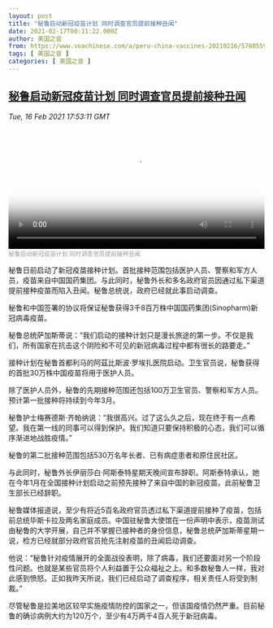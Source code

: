 ```yaml
---
layout: post
title: "秘鲁启动新冠疫苗计划 同时调查官员提前接种丑闻"
date: 2021-02-17T00:11:22.000Z
author: 美国之音
from: https://www.voachinese.com/a/peru-china-vaccines-20210216/5780559.html
tags: [ 美国之音 ]
categories: [ 美国之音 ]
---
```

<!--1613520682000-->
[秘鲁启动新冠疫苗计划 同时调查官员提前接种丑闻](https://www.voachinese.com/a/peru-china-vaccines-20210216/5780559.html)
------

<div>
<div><i>Tue, 16 Feb 2021 17:53:11 GMT</i></div><video poster="https://images.weserv.nl?url=gdb.voanews.com/1a99ae7e-f7dc-4665-9dc9-cde7916c4c05_tv_r1_s_w900.jpg" src="https://av.voanews.com/Videoroot/Pangeavideo/2021/02/1/1a/1a99ae7e-f7dc-4665-9dc9-cde7916c4c05_240p.mp4" style="width:100%" controls></video><div><small style="color: #999;">秘鲁启动新冠疫苗计划 同时调查官员提前接种丑闻</small></div><p>秘鲁日前启动了新冠疫苗接种计划。首批接种范围包括医护人员、警察和军方人员，疫苗来自中国国药集团。与此同时，秘鲁外长和多名政府官员因通过私下渠道提前接种疫苗而陷入丑闻。秘鲁总统说，政府已经就此事启动调查。</p><p>秘鲁和中国签署的协议将保证秘鲁获得3千8百万株中国国药集团(Sinopharm)新冠病毒疫苗。</p><p>秘鲁总统萨加斯蒂说：“我们启动的接种计划只是漫长旅途的第一步。不仅是我们，所有国家在抗击这个阴险和不可见的新冠病毒过程中都有很长的路要走。”</p><p>接种计划在秘鲁首都利马的阿茲比斯波·罗埃扎医院启动。卫生官员说，秘鲁获得的首批30万株中国疫苗将用于医护人员。</p><p>除了医护人员外，秘鲁的先期接种范围还包括100万卫生官员、警察和军方人员。预计第一批接种将持续到今年3月。</p><p>秘鲁护士梅赛德斯·齐帕纳说：“我很高兴。过了这么久之后，现在终于有一点希望。我在第一线的同事可以得到保护。我们知道只要保持积极的心态，我们可以循序渐进地战胜疫情。”</p><p>秘鲁的第二批接种范围包括530万名年长者、已有病症患者和原住民社区。</p><p>与此同时，秘鲁外长伊丽莎白·阿斯泰特星期天晚间宣布辞职。阿斯泰特承认，她在今年1月在全国接种计划启动之前预先接种了来自中国的新冠疫苗。此前秘鲁卫生部长已经辞职。</p><p>秘鲁媒体报道说，至少有将近5百名政府官员透过私下渠道提前接种了疫苗，包括前总统毕斯卡拉及两名家庭成员。中国驻秘鲁大使馆在一份声明中表示，疫苗测试由秘鲁的大学开展，自己并不掌握已接种者的身份信息，秘鲁总统萨加斯蒂星期一说，检方已经就部分政府官员抢先注射疫苗的丑闻启动调查。</p><p>他说：“秘鲁针对疫情展开的全面战役表明，除了病毒，我们还要面对另一个阶段性问题。也就是某些官员将个人利益置于公众福祉之上。和多数秘鲁人一样，我对此感到愤怒。正如我昨天所说，我们已经启动了调查程序，相关责任人将受到制裁。”</p><p>尽管秘鲁是拉美地区较早实施疫情防控的国家之一，但该国疫情仍然严重。目前秘鲁的确诊病例大约为120万个，至少有4万两千4百人死于新冠病毒。</p>
</div>
